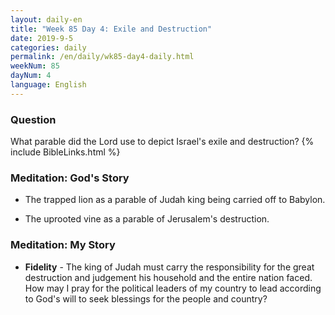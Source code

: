 ```yaml
---
layout: daily-en
title: "Week 85 Day 4: Exile and Destruction"
date: 2019-9-5 
categories: daily
permalink: /en/daily/wk85-day4-daily.html
weekNum: 85
dayNum: 4
language: English
---
```


### Question     
What parable did the Lord use to depict Israel's exile and destruction?
{% include BibleLinks.html %} 

### Meditation: God's Story   
+ The trapped lion as a parable of Judah king being carried off to Babylon. 

+ The uprooted vine as a parable of Jerusalem's destruction. 

### Meditation: My Story   
+ **Fidelity** - The king of Judah must carry the responsibility for the great destruction and judgement his household and the entire nation faced. How may I pray for the political leaders of my country to lead according to God's will to seek blessings for the people and country? 
